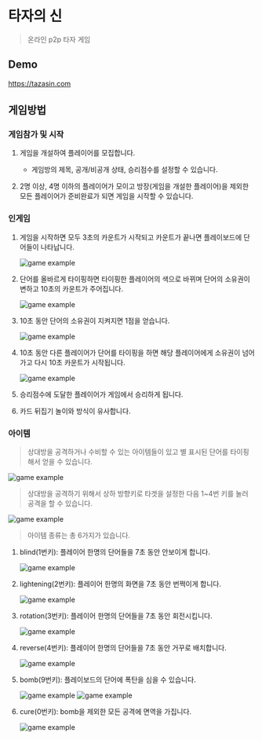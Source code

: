 # 타자의 신

> 온라인 p2p 타자 게임

## Demo

https://tazasin.com

## 게임방법

### 게임참가 및 시작

1. 게임을 개설하여 플레이어를 모집합니다.

   - 게임방의 제목, 공개/비공개 상태, 승리점수를 설정할 수 있습니다.

2. 2명 이상, 4명 이하의 플레이어가 모이고 방장(게임을 개설한 플레이어)을 제외한 모든 플레이어가 준비완료가 되면 게임을 시작할 수 있습니다.

### 인게임

1. 게임을 시작하면 모두 3초의 카운트가 시작되고 카운트가 끝나면 플레이보드에 단어들이 나타납니다.

   ![game example](./public/assets/ingame-1.gif 'game example')

2. 단어를 올바르게 타이핑하면 타이핑한 플레이어의 색으로 바뀌며 단어의 소유권이 변하고 10초의 카운트가 주어집니다.

   ![game example](./public/assets/ingame-2.gif 'game example')

3. 10초 동안 단어의 소유권이 지켜지면 1점을 얻습니다.

   ![game example](./public/assets/ingame-4.gif 'game example')

4. 10초 동안 다른 플레이어가 단어를 타이핑을 하면 해당 플레이어에게 소유권이 넘어가고 다시 10초 카운트가 시작됩니다.

   ![game example](./public/assets/ingame-3.gif 'game example')

5. 승리점수에 도달한 플레이어가 게임에서 승리하게 됩니다.

6. 카드 뒤집기 놀이와 방식이 유사합니다.

### 아이템

> 상대방을 공격하거나 수비할 수 있는 아이템들이 있고 별 표시된 단어를 타이핑해서 얻을 수 있습니다.

![game example](./public/assets/item-8.gif 'game example')

> 상대방을 공격하기 위해서 상하 방향키로 타겟을 설정한 다음 1~4번 키를 눌러 공격을 할 수 있습니다.

![game example](./public/assets/item-9.gif 'game example')

> 아이템 종류는 총 6가지가 있습니다.

1. blind(1번키): 플레이어 한명의 단어들을 7초 동안 안보이게 합니다.

   ![game example](./public/assets/item-1.gif 'game example')

2. lightening(2번키): 플레이어 한명의 화면을 7초 동안 번쩍이게 합니다.

   ![game example](./public/assets/item-2.gif 'game example')

3. rotation(3번키): 플레이어 한명의 단어들을 7초 동안 회전시킵니다.

   ![game example](./public/assets/item-3.gif 'game example')

4. reverse(4번키): 플레이어 한명의 단어들을 7초 동안 거꾸로 배치합니다.

   ![game example](./public/assets/item-4.gif 'game example')

5. bomb(9번키): 플레이보드의 단어에 폭탄을 심을 수 있습니다.

   ![game example](./public/assets/item-5.gif 'game example')
   ![game example](./public/assets/item-6.gif 'game example')

6. cure(0번키): bomb을 제외한 모든 공격에 면역을 가집니다.

   ![game example](./public/assets/item-7.gif 'game example')
